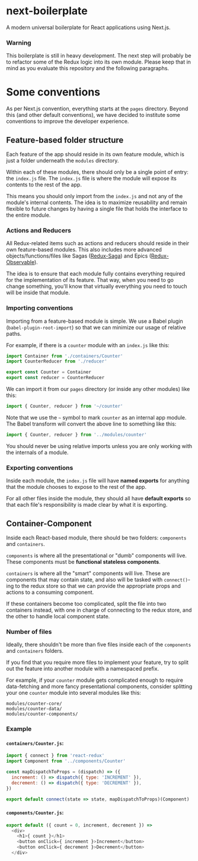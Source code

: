# next-boilerplate
A modern universal boilerplate for React applications using Next.js.

### Warning

This boilerplate is still in heavy development. The next step will probably be to refactor some of the Redux logic into its own module. Please keep that in mind as you evaluate this repository and the following paragraphs.

# Some conventions

As per Next.js convention, everything starts at the `pages` directory. Beyond this (and other default conventions), we have decided to institute some conventions to improve the developer experience.

## Feature-based folder structure

Each feature of the app should reside in its own feature module, which is just a folder underneath the `modules` directory.

Within each of these modules, there should only be a single point of entry: the `index.js` file. The `index.js` file is where the module will expose its contents to the rest of the app.

This means you should only import from the `index.js` and not any of the module's internal contents. The idea is to maximize reusability and remain flexible to future changes by having a single file that holds the interface to the entire module.

### Actions and Reducers

All Redux-related items such as actions and reducers should reside in their own feature-based modules. This also includes more advanced objects/functions/files like Sagas ([Redux-Saga](https://github.com/redux-saga/redux-saga)) and Epics ([Redux-Observable](https://github.com/redux-observable/redux-observable)).

The idea is to ensure that each module fully contains everything required for the implementation of its feature. That way, when you need to go change something, you'll know that virtually everything you need to touch will be inside that module.

### Importing conventions

Importing from a feature-based module is simple. We use a Babel plugin (`babel-plugin-root-import`) so that we can minimize our usage of relative paths.

For example, if there is a `counter` module with an `index.js` like this:

```js
import Container from './containers/Counter'
import CounterReducer from './reducer'

export const Counter = Container
export const reducer = CounterReducer
```

We can import it from our `pages` directory (or inside any other modules) like this:

```js
import { Counter, reducer } from '~/counter'
```

Note that we use the `~` symbol to mark `counter` as an internal app module. The Babel transform will convert the above line to something like this:

```js
import { Counter, reducer } from '../modules/counter'
```

You should never be using relative imports unless you are only working with the internals of a module.

### Exporting conventions

Inside each module, the `index.js` file will have **named exports** for anything that the module chooses to expose to the rest of the app.

For all other files inside the module, they should all have **default exports** so that each file's responsibility is made clear by what it is exporting.

## Container-Component

Inside each React-based module, there should be two folders: `components` and `containers`.

`components` is where all the presentational or "dumb" components will live. These components must be **functional stateless components**.

`containers` is where all the "smart" components will live. These are components that may contain state, and also will be tasked with `connect()`-ing to the redux store so that we can provide the appropriate props and actions to a consuming component.

If these containers become too complicated, split the file into two containers instead, with one in charge of connecting to the redux store, and the other to handle local component state.

### Number of files

Ideally, there shouldn't be more than five files inside each of the `components` and `containers` folders.

If you find that you require more files to implement your feature, try to split out the feature into another module with a namespaced prefix.

For example, if your `counter` module gets complicated enough to require data-fetching and more fancy presentational components, consider splitting your one `counter` module into several modules like this:

```
modules/counter-core/
modules/counter-data/
modules/counter-components/
```

### Example

#### `containers/Counter.js`:

```js
import { connect } from 'react-redux'
import Component from '../components/Counter'

const mapDispatchToProps = (dispatch) => ({
  increment: () => dispatch({ type: 'INCREMENT' }),
  decrement: () => dispatch({ type: 'DECREMENT' }),
})

export default connect(state => state, mapDispatchToProps)(Component)
```

#### `components/Counter.js`:

```js
export default ({ count = 0, increment, decrement }) =>
  <div>
    <h1>{ count }</h1>
    <button onClick={ increment }>Increment</button>
    <button onClick={ decrement }>Decrement</button>
  </div>
```
